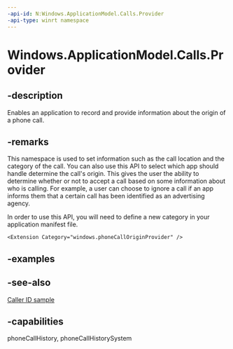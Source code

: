 ```yaml
---
-api-id: N:Windows.ApplicationModel.Calls.Provider
-api-type: winrt namespace
---
```


# Windows.ApplicationModel.Calls.Provider

## -description

Enables an application to record and provide information about the origin of a phone call.

## -remarks

This namespace is used to set information such as the call location and the category of the call. You can also use this API to select which app should handle determine the call's origin. This gives the user the ability to determine whether or not to accept a call based on some information about who is calling. For example, a user can choose to ignore a call if an app informs them that a certain call has been identified as an advertising agency.

In order to use this API, you will need to define a new category in your application manifest file.

```
<Extension Category="windows.phoneCallOriginProvider" />
```

## -examples

## -see-also

[Caller ID sample](https://github.com/microsoft/Windows-universal-samples/tree/main/archived/CallerID)

## -capabilities

phoneCallHistory, phoneCallHistorySystem
